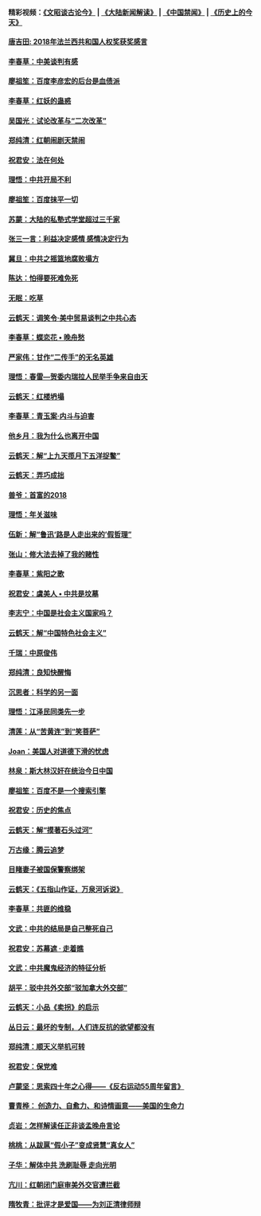 #### 精彩视频：[《文昭谈古论今》](https://github.com/gfw-breaker/wenzhao) | [《大陆新闻解读》](https://github.com/gfw-breaker/ntdtv-comedy) | [《中国禁闻》](https://github.com/gfw-breaker/ntdtv-news) | [《历史上的今天》](https://github.com/gfw-breaker/today-in-history) 

#### [唐吉田: 2018年法兰西共和国人权奖获奖感言](../pages/nsc993/n11021537.md?t=02031526) 

#### [李春草：中美谈判有感](../pages/nsc993/n11019776.md?t=02031526) 

#### [廖祖笙：百度李彦宏的后台是血债派](../pages/nsc993/n11019767.md?t=02031526) 

#### [李春草：红妖的蛊惑](../pages/nsc993/n11017095.md?t=02031526) 

#### [吴国光：试论改革与“二次改革”](../pages/nsc993/n11017055.md?t=02031526) 

#### [郑纯清：红朝闹剧天禁闹](../pages/nsc993/n11017030.md?t=02031526) 

#### [祝君安：法在何处](../pages/nsc993/n11017021.md?t=02031526) 

#### [理悟：中共开局不利](../pages/nsc993/n11016938.md?t=02031526) 

#### [廖祖笙：百度抹平一切](../pages/nsc993/n11014925.md?t=02031526) 

#### [苏蒙：大陆的私塾式学堂超过三千家](../pages/nsc993/n11014334.md?t=02031526) 

#### [张三一言：利益决定感情 感情决定行为](../pages/nsc993/n11012463.md?t=02031526) 

#### [冀旦：中共之摇篮地腐败塌方](../pages/nsc993/n11009533.md?t=02031526) 

#### [陈达：怕得要死难免死](../pages/nsc993/n11009520.md?t=02031526) 

#### [无眠：吃草](../pages/nsc993/n11007940.md?t=02031526) 

#### [云鹤天：调笑令‧美中贸易谈判之中共心态](../pages/nsc993/n11007670.md?t=02031526) 

#### [李春草：蝶恋花  •  晚舟愁](../pages/nsc993/n11006605.md?t=02031526) 

#### [严家伟：甘作“二传手”的无名英雄](../pages/nsc993/n11005340.md?t=02031526) 

#### [理悟：春雷—贺委内瑞拉人民举手争来自由天](../pages/nsc993/n11005334.md?t=02031526) 

#### [云鹤天：红楼坍塌](../pages/nsc993/n11005318.md?t=02031526) 

#### [李春草：青玉案·内斗与迫害](../pages/nsc993/n11005306.md?t=02031526) 

#### [他乡月：我为什么也离开中国](../pages/nsc993/n11003553.md?t=02031526) 

#### [云鹤天：解“上九天揽月下五洋捉鳖”](../pages/nsc993/n11000750.md?t=02031526) 

#### [云鹤天：弄巧成拙](../pages/nsc993/n11000722.md?t=02031526) 

#### [兽爷：首富的2018](../pages/nsc993/n11000693.md?t=02031526) 

#### [理悟：年关滋味](../pages/nsc993/n10998847.md?t=02031526) 

#### [伍新：解“鲁迅‘路是人走出来的’假哲理”](../pages/nsc993/n10998777.md?t=02031526) 

#### [张山：修大法去掉了我的赌性](../pages/nsc993/n10997702.md?t=02031526) 

#### [李春草：紫阳之歌](../pages/nsc993/n10997679.md?t=02031526) 

#### [祝君安：虞美人 • 中共是坟墓](../pages/nsc993/n10996090.md?t=02031526) 

#### [李志宁：中国是社会主义国家吗？](../pages/nsc993/n10996097.md?t=02031526) 

#### [云鹤天：解“中国特色社会主义”](../pages/nsc993/n10996043.md?t=02031526) 

#### [千瑞：中原俊伟](../pages/nsc993/n10995401.md?t=02031526) 

#### [郑纯清：良知快醒悔](../pages/nsc993/n10995385.md?t=02031526) 

#### [沉思者：科学的另一面](../pages/nsc993/n10996074.md?t=02031526) 

#### [理悟：江泽民同类先一步](../pages/nsc993/n10995378.md?t=02031526) 

#### [清莲：从“苦黄连”到“笑菩萨”](../pages/nsc993/n10995466.md?t=02031526) 

#### [Joan：美国人对道德下滑的忧虑](../pages/nsc993/n10995424.md?t=02031526) 

#### [林泉：斯大林汉奸在统治今日中国](../pages/nsc993/n10995210.md?t=02031526) 

#### [廖祖笙：百度不是一个搜索引擎](../pages/nsc993/n10994961.md?t=02031526) 

#### [祝君安：历史的焦点](../pages/nsc993/n10994925.md?t=02031526) 

#### [云鹤天：解“摸著石头过河”](../pages/nsc993/n10993325.md?t=02031526) 

#### [万古缘：腾云追梦](../pages/nsc993/n10993120.md?t=02031526) 

#### [目睹妻子被国保警察绑架](../pages/nsc993/n10991525.md?t=02031526) 

#### [云鹤天：《五指山作证，万泉河诉说》](../pages/nsc993/n10991603.md?t=02031526) 

#### [李春草：共匪的维稳](../pages/nsc993/n10991348.md?t=02031526) 

#### [文武：中共的结局是自己整死自己](../pages/nsc993/n10989899.md?t=02031526) 

#### [祝君安：苏幕遮 · 走着瞧](../pages/nsc993/n10988901.md?t=02031526) 

#### [文武：中共魔鬼经济的特征分析](../pages/nsc993/n10987387.md?t=02031526) 

#### [胡平：驳中共外交部“驳加拿大外交部”](../pages/nsc993/n10987378.md?t=02031526) 

#### [云鹤天：小品《卖拐》的启示](../pages/nsc993/n10984392.md?t=02031526) 

#### [丛日云：最坏的专制，人们连反抗的欲望都没有](../pages/nsc993/n10984377.md?t=02031526) 

#### [郑纯清：顺天义举机可转](../pages/nsc993/n10984369.md?t=02031526) 

#### [祝君安：保党难](../pages/nsc993/n10984362.md?t=02031526) 

#### [卢蒙坚：思索四十年之心得——《反右运动55周年留言》](../pages/nsc993/n10984355.md?t=02031526) 

#### [曹青桦： 创造力、自愈力、和诗情画意——美国的生命力](../pages/nsc993/n10984216.md?t=02031526) 

#### [贞岩：怎样解读任正非谈孟晚舟言论](../pages/nsc993/n10984650.md?t=02031526) 

#### [桃桃：从跋扈“假小子”变成贤慧“真女人”](../pages/nsc993/n10984416.md?t=02031526) 

#### [子华：解体中共 洗刷耻辱 走向光明](../pages/nsc993/n10984019.md?t=02031526) 

#### [亢川：红朝闭门庭审美外交官遭拦截](../pages/nsc993/n10984050.md?t=02031526) 

#### [隋牧青：批评才是爱国——为刘正清律师辩](../pages/nsc993/n10983057.md?t=02031526) 

